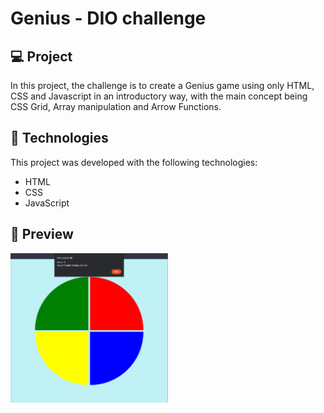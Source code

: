 # Genius - DIO challenge

## 💻 Project

In this project, the challenge is to create a Genius game using only HTML, CSS and Javascript in an introductory way, with the main concept being CSS Grid, Array manipulation and Arrow Functions.

## 🚀 Technologies

This project was developed with the following technologies:

- HTML
- CSS
- JavaScript

## 👀 Preview

<img src="./.github/genius-game.png" alt="Genius game image" width="50%">

